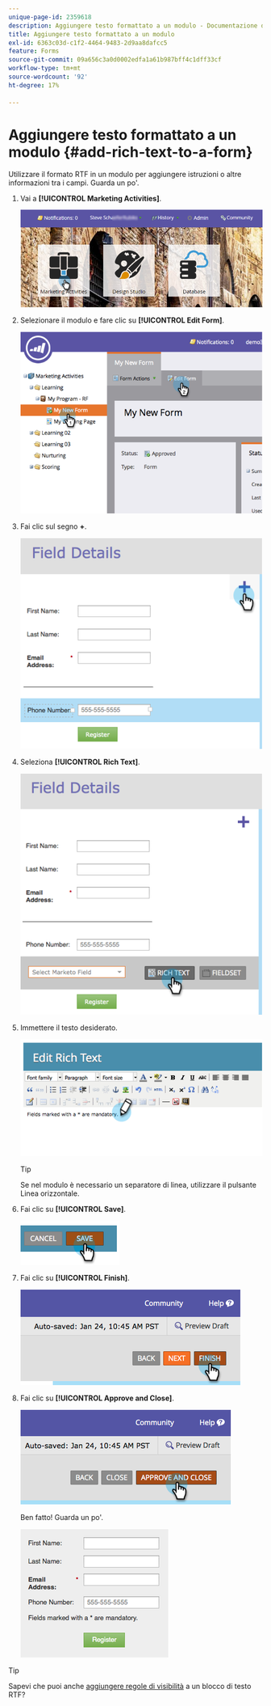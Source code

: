 ```yaml
---
unique-page-id: 2359618
description: Aggiungere testo formattato a un modulo - Documentazione di Marketo - Documentazione del prodotto
title: Aggiungere testo formattato a un modulo
exl-id: 6363c03d-c1f2-4464-9483-2d9aa8dafcc5
feature: Forms
source-git-commit: 09a656c3a0d0002edfa1a61b987bff4c1dff33cf
workflow-type: tm+mt
source-wordcount: '92'
ht-degree: 17%

---
```


# Aggiungere testo formattato a un modulo {#add-rich-text-to-a-form}

Utilizzare il formato RTF in un modulo per aggiungere istruzioni o altre informazioni tra i campi. Guarda un po&#39;.

1. Vai a **[!UICONTROL Marketing Activities]**.

   ![](assets/login-marketing-activities-2.png)

1. Selezionare il modulo e fare clic su **[!UICONTROL Edit Form]**.

   ![](assets/image2014-9-15-16-3a46-3a7.png)

1. Fai clic sul segno **+**.

   ![](assets/image2014-9-15-16-3a46-3a43.png)

1. Seleziona **[!UICONTROL Rich Text]**.

   ![](assets/image2014-9-15-16-3a47-3a9.png)

1. Immettere il testo desiderato.

   ![](assets/image2014-9-15-16-3a47-3a20.png)

   >[!TIP]
   >
   >Se nel modulo è necessario un separatore di linea, utilizzare il pulsante Linea orizzontale.

1. Fai clic su **[!UICONTROL Save]**.

   ![](assets/image2014-9-15-16-3a48-3a18.png)

1. Fai clic su **[!UICONTROL Finish]**.

   ![](assets/image2014-9-15-16-3a48-3a36.png)

1. Fai clic su **[!UICONTROL Approve and Close]**.

   ![](assets/image2014-9-15-16-3a48-3a51.png)

   Ben fatto! Guarda un po&#39;.

   ![](assets/image2014-9-15-16-3a48-3a58.png)

>[!TIP]
>
>Sapevi che puoi anche [aggiungere regole di visibilità](/help/marketo/product-docs/demand-generation/forms/form-fields/dynamically-toggle-visibility-of-a-form-field.md) a un blocco di testo RTF?
